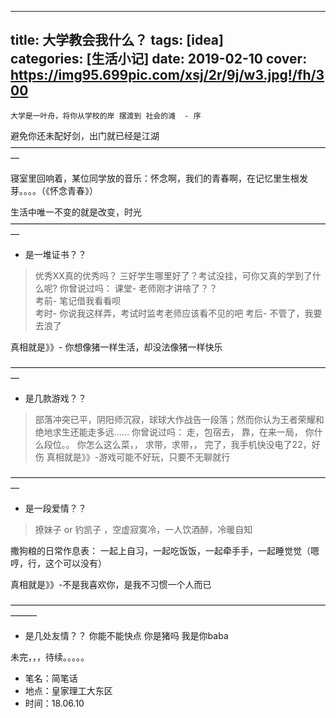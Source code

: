 
---
title: 大学教会我什么？
tags: [idea]   
categories: [生活小记]
date: 2019-02-10
cover: https://img95.699pic.com/xsj/2r/9j/w3.jpg!/fh/300
---

`大学是一叶舟，将你从学校的岸 摆渡到 社会的滩  - 序`


避免你还未配好剑，出门就已经是江湖
—————————————————————————————————————

寝室里回响着，某位同学放的音乐：怀念啊，我们的青春啊，在记忆里生根发芽。。。。（《怀念青春》）


生活中唯一不变的就是改变，时光
—————————————————————————————————————

* 是一堆证书？？
> 优秀XX真的优秀吗？ 三好学生哪里好了？考试没挂，可你又真的学到了什么呢?
你曾说过吗：
课堂- 老师刚才讲啥了？？  
考前- 笔记借我看看呗           
考时-  你说我这样弄，考试时监考老师应该看不见的吧
考后-  不管了，我要去浪了

真相就是》》- 你想像猪一样生活，却没法像猪一样快乐

—————————————————————————————————————

* 是几款游戏？？
> 部落冲突已平，阴阳师沉寂，球球大作战告一段落；然而你认为王者荣耀和绝地求生还能走多远……
你曾说过吗：
走，包宿去，
靠，在来一局，
你什么段位。。
你怎么这么菜，，
求带，求带，，
完了，我手机快没电了22，好伤
真相就是》》-游戏可能不好玩，只要不无聊就行

—————————————————————————————————————


* 是一段爱情？？
> 撩妹子 or  钓凯子 ，空虚寂寞冷，一人饮酒醉，冷暖自知

撒狗粮的日常作息表：
一起上自习，一起吃饭饭，一起牵手手，一起睡觉觉（嗯哼，行，这个可以没有）

真相就是》》-不是我喜欢你，是我不习惯一个人而已

———————————————————————————————————————

* 是几处友情？？
  你能不能快点
  你是猪吗
  我是你baba


未完，，，待续。。。。。


* 笔名：简笔话
* 地点：皇家理工大东区
* 时间：18.06.10  








 
